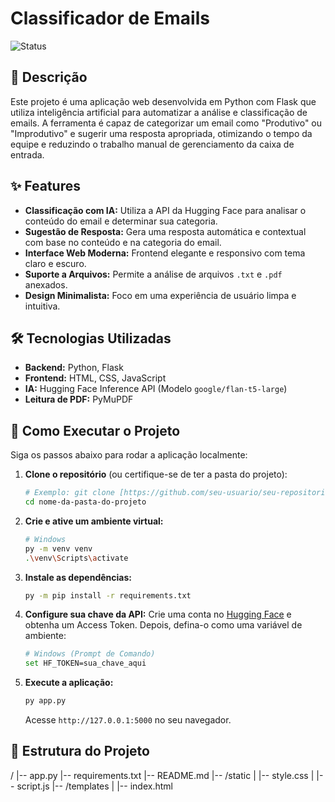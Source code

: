 # Classificador de Emails

![Status](https://img.shields.io/badge/status-em%20desenvolvimento-yellow)

## 📝 Descrição

Este projeto é uma aplicação web desenvolvida em Python com Flask que utiliza inteligência artificial para automatizar a análise e classificação de emails. A ferramenta é capaz de categorizar um email como "Produtivo" ou "Improdutivo" e sugerir uma resposta apropriada, otimizando o tempo da equipe e reduzindo o trabalho manual de gerenciamento da caixa de entrada.

## ✨ Features

- **Classificação com IA:** Utiliza a API da Hugging Face para analisar o conteúdo do email e determinar sua categoria.
- **Sugestão de Resposta:** Gera uma resposta automática e contextual com base no conteúdo e na categoria do email.
- **Interface Web Moderna:** Frontend elegante e responsivo com tema claro e escuro.
- **Suporte a Arquivos:** Permite a análise de arquivos `.txt` e `.pdf` anexados.
- **Design Minimalista:** Foco em uma experiência de usuário limpa e intuitiva.

## 🛠️ Tecnologias Utilizadas

- **Backend:** Python, Flask
- **Frontend:** HTML, CSS, JavaScript
- **IA:** Hugging Face Inference API (Modelo `google/flan-t5-large`)
- **Leitura de PDF:** PyMuPDF

## 🚀 Como Executar o Projeto

Siga os passos abaixo para rodar a aplicação localmente:

1.  **Clone o repositório** (ou certifique-se de ter a pasta do projeto):
    ```bash
    # Exemplo: git clone [https://github.com/seu-usuario/seu-repositorio.git](https://github.com/seu-usuario/seu-repositorio.git)
    cd nome-da-pasta-do-projeto
    ```

2.  **Crie e ative um ambiente virtual:**
    ```bash
    # Windows
    py -m venv venv
    .\venv\Scripts\activate
    ```

3.  **Instale as dependências:**
    ```bash
    py -m pip install -r requirements.txt
    ```

4.  **Configure sua chave da API:**
    Crie uma conta no [Hugging Face](https://huggingface.co/) e obtenha um Access Token. Depois, defina-o como uma variável de ambiente:
    ```bash
    # Windows (Prompt de Comando)
    set HF_TOKEN=sua_chave_aqui
    ```

5.  **Execute a aplicação:**
    ```bash
    py app.py
    ```
    Acesse `http://127.0.0.1:5000` no seu navegador.

## 📂 Estrutura do Projeto
/
|-- app.py
|-- requirements.txt
|-- README.md
|-- /static
|   |-- style.css
|   |-- script.js
|-- /templates
|   |-- index.html


